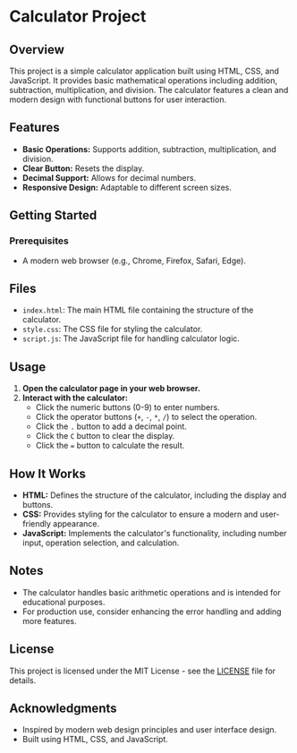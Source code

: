 # Calculator Project

## Overview

This project is a simple calculator application built using HTML, CSS, and JavaScript. It provides basic mathematical operations including addition, subtraction, multiplication, and division. The calculator features a clean and modern design with functional buttons for user interaction.

## Features

- **Basic Operations:** Supports addition, subtraction, multiplication, and division.
- **Clear Button:** Resets the display.
- **Decimal Support:** Allows for decimal numbers.
- **Responsive Design:** Adaptable to different screen sizes.

## Getting Started

### Prerequisites

- A modern web browser (e.g., Chrome, Firefox, Safari, Edge).


## Files

- `index.html`: The main HTML file containing the structure of the calculator.
- `style.css`: The CSS file for styling the calculator.
- `script.js`: The JavaScript file for handling calculator logic.

## Usage

1. **Open the calculator page in your web browser.**
2. **Interact with the calculator:**
    - Click the numeric buttons (0-9) to enter numbers.
    - Click the operator buttons (`+`, `-`, `*`, `/`) to select the operation.
    - Click the `.` button to add a decimal point.
    - Click the `C` button to clear the display.
    - Click the `=` button to calculate the result.

## How It Works

- **HTML:** Defines the structure of the calculator, including the display and buttons.
- **CSS:** Provides styling for the calculator to ensure a modern and user-friendly appearance.
- **JavaScript:** Implements the calculator's functionality, including number input, operation selection, and calculation.

## Notes

- The calculator handles basic arithmetic operations and is intended for educational purposes.
- For production use, consider enhancing the error handling and adding more features.

## License

This project is licensed under the MIT License - see the [LICENSE](LICENSE) file for details.

## Acknowledgments

- Inspired by modern web design principles and user interface design.
- Built using HTML, CSS, and JavaScript.

